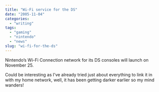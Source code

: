 ```yaml
---
title: "Wi-Fi service for the DS"
date: "2005-11-04"
categories:
  - "writing"
tags:
  - "gaming"
  - "nintendo"
  - "news"
slug: "wi-fi-for-the-ds"
---
```


Nintendo’s Wi-Fi Connection network for its DS consoles will launch on November 25.

Could be interesting as I’ve already tried just about everything to link it in with my home network, well, it has been getting darker earlier so my mind wanders!

